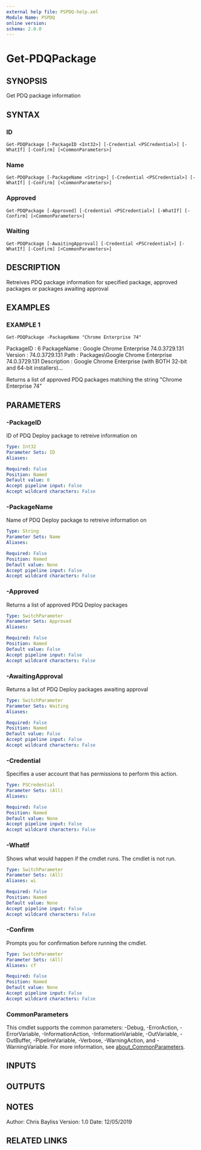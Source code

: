 ```yaml
---
external help file: PSPDQ-help.xml
Module Name: PSPDQ
online version:
schema: 2.0.0
---
```


# Get-PDQPackage

## SYNOPSIS
Get PDQ package information

## SYNTAX

### ID
```
Get-PDQPackage [-PackageID <Int32>] [-Credential <PSCredential>] [-WhatIf] [-Confirm] [<CommonParameters>]
```

### Name
```
Get-PDQPackage [-PackageName <String>] [-Credential <PSCredential>] [-WhatIf] [-Confirm] [<CommonParameters>]
```

### Approved
```
Get-PDQPackage [-Approved] [-Credential <PSCredential>] [-WhatIf] [-Confirm] [<CommonParameters>]
```

### Waiting
```
Get-PDQPackage [-AwaitingApproval] [-Credential <PSCredential>] [-WhatIf] [-Confirm] [<CommonParameters>]
```

## DESCRIPTION
Retreives PDQ package information for specified package, approved packages or packages awaiting approval

## EXAMPLES

### EXAMPLE 1
```
Get-PDQPackage -PackageName "Chrome Enterprise 74"
```

PackageID   : 6
PackageName : Google Chrome Enterprise 74.0.3729.131
Version     : 74.0.3729.131
Path        : Packages\Google Chrome Enterprise 74.0.3729.131
Description : Google Chrome Enterprise (with BOTH 32-bit and 64-bit installers)...

Returns a list of approved PDQ packages matching the string "Chrome Enterprise 74"

## PARAMETERS

### -PackageID
ID of PDQ Deploy package to retreive information on

```yaml
Type: Int32
Parameter Sets: ID
Aliases:

Required: False
Position: Named
Default value: 0
Accept pipeline input: False
Accept wildcard characters: False
```

### -PackageName
Name of PDQ Deploy package to retreive information on

```yaml
Type: String
Parameter Sets: Name
Aliases:

Required: False
Position: Named
Default value: None
Accept pipeline input: False
Accept wildcard characters: False
```

### -Approved
Returns a list of approved PDQ Deploy packages

```yaml
Type: SwitchParameter
Parameter Sets: Approved
Aliases:

Required: False
Position: Named
Default value: False
Accept pipeline input: False
Accept wildcard characters: False
```

### -AwaitingApproval
Returns a list of PDQ Deploy packages awaiting approval

```yaml
Type: SwitchParameter
Parameter Sets: Waiting
Aliases:

Required: False
Position: Named
Default value: False
Accept pipeline input: False
Accept wildcard characters: False
```

### -Credential
Specifies a user account that has permissions to perform this action.

```yaml
Type: PSCredential
Parameter Sets: (All)
Aliases:

Required: False
Position: Named
Default value: None
Accept pipeline input: False
Accept wildcard characters: False
```

### -WhatIf
Shows what would happen if the cmdlet runs.
The cmdlet is not run.

```yaml
Type: SwitchParameter
Parameter Sets: (All)
Aliases: wi

Required: False
Position: Named
Default value: None
Accept pipeline input: False
Accept wildcard characters: False
```

### -Confirm
Prompts you for confirmation before running the cmdlet.

```yaml
Type: SwitchParameter
Parameter Sets: (All)
Aliases: cf

Required: False
Position: Named
Default value: None
Accept pipeline input: False
Accept wildcard characters: False
```

### CommonParameters
This cmdlet supports the common parameters: -Debug, -ErrorAction, -ErrorVariable, -InformationAction, -InformationVariable, -OutVariable, -OutBuffer, -PipelineVariable, -Verbose, -WarningAction, and -WarningVariable. For more information, see [about_CommonParameters](http://go.microsoft.com/fwlink/?LinkID=113216).

## INPUTS

## OUTPUTS

## NOTES
Author: Chris Bayliss
Version: 1.0
Date: 12/05/2019

## RELATED LINKS
